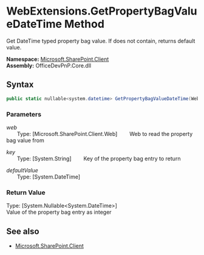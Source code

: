 # WebExtensions.GetPropertyBagValueDateTime Method  
Get DateTime typed property bag value. If does not contain, returns default value.  

**Namespace:** [Microsoft.SharePoint.Client](Microsoft.SharePoint.Client.md)  
**Assembly:** OfficeDevPnP.Core.dll  
## Syntax
```C#
public static nullable<system.datetime> GetPropertyBagValueDateTime(Web web,String key,DateTime defaultValue)
```
### Parameters
*web*  
&emsp;&emsp;Type: [Microsoft.SharePoint.Client.Web] 
&emsp;&emsp;Web to read the property bag value from  
  
*key*  
&emsp;&emsp;Type: [System.String] 
&emsp;&emsp;Key of the property bag entry to return  
  
*defaultValue*  
&emsp;&emsp;Type: [System.DateTime] 
&emsp;&emsp;  
  
### Return Value
Type: [System.Nullable<System.DateTime>]  
Value of the property bag entry as integer

## See also
- [Microsoft.SharePoint.Client](Microsoft.SharePoint.Client.md)
